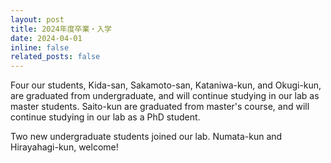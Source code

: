 ```yaml
---
layout: post
title: 2024年度卒業・入学
date: 2024-04-01 
inline: false
related_posts: false
---
```


<!-- 줄바꿈: 문장 뒤에 스페이스 두번 -->
<!-- 문단 바꿈: 엔터 두번 -->

Four our students, Kida-san, Sakamoto-san, Kataniwa-kun, and Okugi-kun, are graduated from undergraduate, and will continue studying in our lab as master students.
Saito-kun are graduated from master's course, and will continue studying in our lab as a PhD student.

Two new undergraduate students joined our lab. Numata-kun and Hirayahagi-kun, welcome!